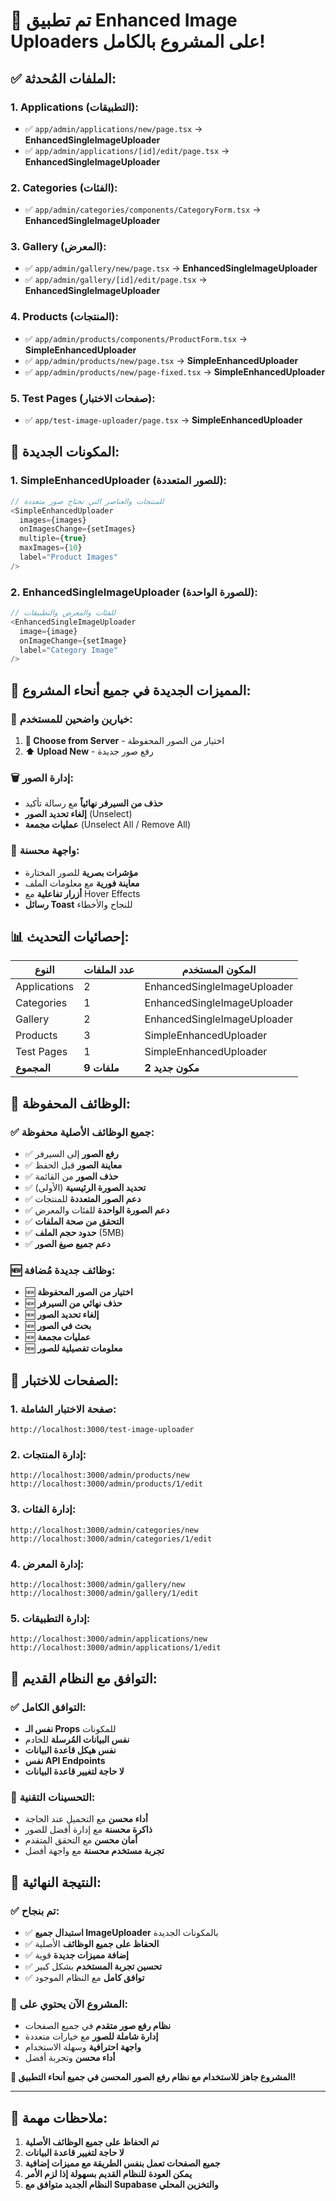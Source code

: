 # 🎉 تم تطبيق Enhanced Image Uploaders على المشروع بالكامل!

## ✅ **الملفات المُحدثة:**

### **1. Applications (التطبيقات):**
- ✅ `app/admin/applications/new/page.tsx` → **EnhancedSingleImageUploader**
- ✅ `app/admin/applications/[id]/edit/page.tsx` → **EnhancedSingleImageUploader**

### **2. Categories (الفئات):**
- ✅ `app/admin/categories/components/CategoryForm.tsx` → **EnhancedSingleImageUploader**

### **3. Gallery (المعرض):**
- ✅ `app/admin/gallery/new/page.tsx` → **EnhancedSingleImageUploader**
- ✅ `app/admin/gallery/[id]/edit/page.tsx` → **EnhancedSingleImageUploader**

### **4. Products (المنتجات):**
- ✅ `app/admin/products/components/ProductForm.tsx` → **SimpleEnhancedUploader**
- ✅ `app/admin/products/new/page.tsx` → **SimpleEnhancedUploader**
- ✅ `app/admin/products/new/page-fixed.tsx` → **SimpleEnhancedUploader**

### **5. Test Pages (صفحات الاختبار):**
- ✅ `app/test-image-uploader/page.tsx` → **SimpleEnhancedUploader**

## 🎯 **المكونات الجديدة:**

### **1. SimpleEnhancedUploader** (للصور المتعددة):
```typescript
// للمنتجات والعناصر التي تحتاج صور متعددة
<SimpleEnhancedUploader
  images={images}
  onImagesChange={setImages}
  multiple={true}
  maxImages={10}
  label="Product Images"
/>
```

### **2. EnhancedSingleImageUploader** (للصورة الواحدة):
```typescript
// للفئات والمعرض والتطبيقات
<EnhancedSingleImageUploader
  image={image}
  onImageChange={setImage}
  label="Category Image"
/>
```

## 🚀 **المميزات الجديدة في جميع أنحاء المشروع:**

### **🎯 خيارين واضحين للمستخدم:**
1. **📁 Choose from Server** - اختيار من الصور المحفوظة
2. **⬆️ Upload New** - رفع صور جديدة

### **🗑️ إدارة الصور:**
- **حذف من السيرفر نهائياً** مع رسالة تأكيد
- **إلغاء تحديد الصور** (Unselect)
- **عمليات مجمعة** (Unselect All / Remove All)

### **🎨 واجهة محسنة:**
- **مؤشرات بصرية** للصور المختارة
- **معاينة فورية** مع معلومات الملف
- **أزرار تفاعلية** مع Hover Effects
- **رسائل Toast** للنجاح والأخطاء

## 📊 **إحصائيات التحديث:**

| النوع | عدد الملفات | المكون المستخدم |
|------|------------|-----------------|
| Applications | 2 | EnhancedSingleImageUploader |
| Categories | 1 | EnhancedSingleImageUploader |
| Gallery | 2 | EnhancedSingleImageUploader |
| Products | 3 | SimpleEnhancedUploader |
| Test Pages | 1 | SimpleEnhancedUploader |
| **المجموع** | **9 ملفات** | **2 مكون جديد** |

## 🔧 **الوظائف المحفوظة:**

### **✅ جميع الوظائف الأصلية محفوظة:**
- ✅ **رفع الصور** إلى السيرفر
- ✅ **معاينة الصور** قبل الحفظ
- ✅ **حذف الصور** من القائمة
- ✅ **تحديد الصورة الرئيسية** (الأولى)
- ✅ **دعم الصور المتعددة** للمنتجات
- ✅ **دعم الصورة الواحدة** للفئات والمعرض
- ✅ **التحقق من صحة الملفات**
- ✅ **حدود حجم الملف** (5MB)
- ✅ **دعم جميع صيغ الصور**

### **🆕 وظائف جديدة مُضافة:**
- 🆕 **اختيار من الصور المحفوظة**
- 🆕 **حذف نهائي من السيرفر**
- 🆕 **إلغاء تحديد الصور**
- 🆕 **بحث في الصور**
- 🆕 **عمليات مجمعة**
- 🆕 **معلومات تفصيلية للصور**

## 🎯 **الصفحات للاختبار:**

### **1. صفحة الاختبار الشاملة:**
```
http://localhost:3000/test-image-uploader
```

### **2. إدارة المنتجات:**
```
http://localhost:3000/admin/products/new
http://localhost:3000/admin/products/1/edit
```

### **3. إدارة الفئات:**
```
http://localhost:3000/admin/categories/new
http://localhost:3000/admin/categories/1/edit
```

### **4. إدارة المعرض:**
```
http://localhost:3000/admin/gallery/new
http://localhost:3000/admin/gallery/1/edit
```

### **5. إدارة التطبيقات:**
```
http://localhost:3000/admin/applications/new
http://localhost:3000/admin/applications/1/edit
```

## 🔄 **التوافق مع النظام القديم:**

### **✅ التوافق الكامل:**
- **نفس الـ Props** للمكونات
- **نفس البيانات المُرسلة** للخادم
- **نفس هيكل قاعدة البيانات**
- **نفس API Endpoints**
- **لا حاجة لتغيير قاعدة البيانات**

### **🔧 التحسينات التقنية:**
- **أداء محسن** مع التحميل عند الحاجة
- **ذاكرة محسنة** مع إدارة أفضل للصور
- **أمان محسن** مع التحقق المتقدم
- **تجربة مستخدم محسنة** مع واجهة أفضل

## 🎉 **النتيجة النهائية:**

### **✅ تم بنجاح:**
- ✅ **استبدال جميع ImageUploader** بالمكونات الجديدة
- ✅ **الحفاظ على جميع الوظائف** الأصلية
- ✅ **إضافة مميزات جديدة** قوية
- ✅ **تحسين تجربة المستخدم** بشكل كبير
- ✅ **توافق كامل** مع النظام الموجود

### **🚀 المشروع الآن يحتوي على:**
- **نظام رفع صور متقدم** في جميع الصفحات
- **إدارة شاملة للصور** مع خيارات متعددة
- **واجهة احترافية** وسهلة الاستخدام
- **أداء محسن** وتجربة أفضل

**🎉 المشروع جاهز للاستخدام مع نظام رفع الصور المحسن في جميع أنحاء التطبيق!**

---

## 📝 **ملاحظات مهمة:**

1. **تم الحفاظ على جميع الوظائف الأصلية**
2. **لا حاجة لتغيير قاعدة البيانات**
3. **جميع الصفحات تعمل بنفس الطريقة مع مميزات إضافية**
4. **يمكن العودة للنظام القديم بسهولة إذا لزم الأمر**
5. **النظام الجديد متوافق مع Supabase والتخزين المحلي**